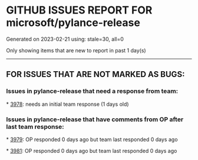 
# GITHUB ISSUES REPORT FOR microsoft/pylance-release


Generated on 2023-02-21 using: stale=30, all=0


Only showing items that are new to report in past 1 day(s)


---

## FOR ISSUES THAT ARE NOT MARKED AS BUGS:


### Issues in pylance-release that need a response from team:


\* [3978](https://github.com/microsoft/pylance-release/issues/3978 "pylance is too slow when using sklearn. Checking and Analyzing are repeated every time when the file saved (&quot;Long operation: checking:&quot;)"): needs an initial team response (1 days old)

### Issues in pylance-release that have comments from OP after last team response:


\* [3979](https://github.com/microsoft/pylance-release/issues/3979 "Pylance loses type information after applying sorted() on list of dataclass instances"): OP responded 0 days ago but team last responded 0 days ago

\* [3981](https://github.com/microsoft/pylance-release/issues/3981 "Function parameter docstrings not appearing at callsites on hover"): OP responded 0 days ago but team last responded 0 days ago
